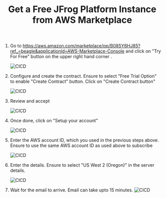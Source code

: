 ﻿---
title: "Get a Free JFrog Platform Instance from AWS Marketplace"
chapter: false
weight: 26
pre: "<b>2.6 </b>"
---

1. Go to https://aws.amazon.com/marketplace/pp/B085Y6HJ85?ref_=beagle&applicationId=AWS-Marketplace-Console and click on "Try For Free" button on the upper right hand corner .

    ![CICD](/images/step-1-try-for-free.png)

2. Configure and create the contract. Ensure to select "Free Trial Option" to enable "Create Contract" button. Click on "Create Contract button"

    ![CICD](/images/step-2-configure-create-contract.png)

3. Review and accept

    ![CICD](/images/step-3-accept-contract.png)

4. Once done, click on "Setup your account"

    ![CICD](/images/step-4-setup-account.png)

5. Enter the AWS account ID, which you used in the previous steps above. Ensure to use the same AWS account ID as used above to subscribe

    ![CICD](/images/step-5-enter-aws-account.png)

6. Enter the details. Ensure to select "US West 2 (Oregon)" in the server details.

    ![CICD](/images/step-6-continue-subscribe.png)

7. Wait for the email to arrive. Email can take upto 15 minutes.
    ![CICD](/images/step-7-wait-for-email.png)
